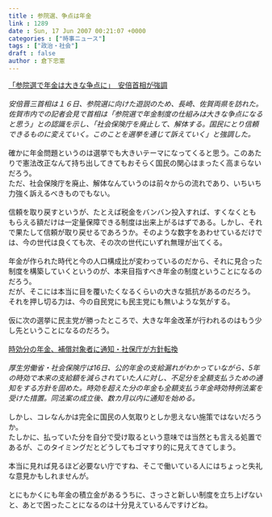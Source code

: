 ```yaml
---
title : 参院選、争点は年金
link : 1289
date : Sun, 17 Jun 2007 00:21:07 +0000
categories : ["時事ニュース"]
tags : ["政治・社会"]
draft : false
author : 倉下忠憲
---
```


<A HREF="http://www.sankei.co.jp/seiji/shusho/070616/shs070616002.htm" TARGET="_blank">「参院選で年金は大きな争点に」　安倍首相が強調 </A><BR><BR><I>安倍晋三首相は１６日、参院選に向けた遊説のため、長崎、佐賀両県を訪れた。佐賀市内での記者会見で首相は「参院選で年金制度の仕組みは大きな争点になると思う」との認識を示し、「社会保険庁を廃止して、解体する。国民にとり信頼できるものに変えていく。このことを選挙を通じて訴えていく」と強調した。</I><BR><BR>確かに年金問題というのは選挙でも大きいテーマになってくると思う。このあたりで憲法改正なんて持ち出してきてもおそらく国民の関心はまったく高まらないだろう。<BR>ただ、社会保険庁を廃止、解体なんていうのは前々からの流れであり、いちいち力強く訴えるべきものでもない。<BR><BR>信頼を取り戻すというが、たとえば税金をバンバン投入すれば、すくなくとももらえる額だけは一定量保障できる制度は出来上がるはずである。しかし、それで果たして信頼が取り戻せるであろうか。そのような数字をあわせているだけでは、今の世代は良くても次、その次の世代にいずれ無理が出てくる。<BR><BR>年金が作られた時代と今の人口構成比が変わっているのだから、それに見合った制度を構築していくというのが、本来目指すべき年金の制度ということになるのだろう。<BR>だが、そこには本当に目を覆いたくなるくらいの大きな抵抗があるのだろう。<BR>それを押し切る力は、今の自民党にも民主党にも無いような気がする。<BR><BR>仮に次の選挙に民主党が勝ったところで、大きな年金改革が行われるのはもう少し先ということになるのだろう。<BR><BR><A HREF="http://www.nikkei.co.jp/news/main/20070617AT3S1502Y16062007.html" TARGET="_blank">時効分の年金、補償対象者に通知・社保庁が方針転換</A> <BR><BR><I>厚生労働省・社会保険庁は16日、公的年金の支給漏れがわかっていながら、5年の時効で本来の支給額を減らされていた人に対し、不足分を全額支払うための通知をする方針を固めた。時効を超えた分の年金も全額支払う年金時効特例法案を受けた措置。同法案の成立後、数カ月以内に通知を始める。 </I><BR><BR>しかし、コレなんかは完全に国民の人気取りとしか思えない施策ではないだろうか。<BR>たしかに、払っていた分を自分で受け取るという意味では当然とも言える処置であるが、このタイミングだとどうしてもゴマすり的に見えてきてしまう。<BR><BR>本当に見れば見るほど必要ない庁ですね、そこで働いている人にはちょっと失礼な意見かもしれませんが。<BR><BR>とにもかくにも年金の積立金があるうちに、さっさと新しい制度を立ち上げないと、あとで困ったことになるのは十分見えているんですけどね。<BR><BR><br><br>
